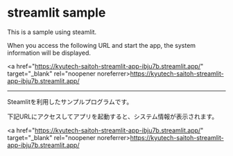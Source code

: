 # streamlit sample

This is a sample using steamlit.

When you access the following URL and start the app, the system information will be displayed.

<a href="https://kyutech-saitoh-streamlit-app-ibju7b.streamlit.app/" target="_blank" rel="noopener noreferrer>https://kyutech-saitoh-streamlit-app-ibju7b.streamlit.app/</a>

---

Steamlitを利用したサンプルプログラムです。

下記URLにアクセスしてアプリを起動すると、システム情報が表示されます。

<a href="https://kyutech-saitoh-streamlit-app-ibju7b.streamlit.app/" target="_blank" rel="noopener noreferrer>https://kyutech-saitoh-streamlit-app-ibju7b.streamlit.app/</a>
